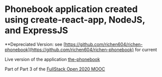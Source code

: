 # Phonebook application created using create-react-app, NodeJS, and ExpressJS

**Depreciated Version: see [https://github.com/richen604/richen-phonebook](https://github.com/richen604/richen-phonebook) for current

Live version of the application [the-phonebook](https://richen-phonebook.herokuapp.com/)

Part of Part 3 of the [FullStack Open 2020 MOOC](https://fullstackopen.com/en/part3)
